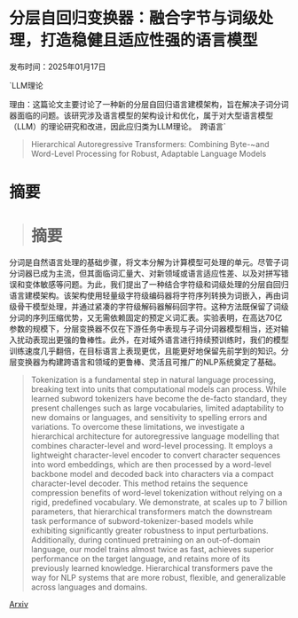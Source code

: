 # 分层自回归变换器：融合字节与词级处理，打造稳健且适应性强的语言模型

发布时间：2025年01月17日

`LLM理论

理由：这篇论文主要讨论了一种新的分层自回归语言建模架构，旨在解决子词分词器面临的问题。该研究涉及语言模型的架构设计和优化，属于对大型语言模型（LLM）的理论研究和改进，因此应归类为LLM理论。` `跨语言`

> Hierarchical Autoregressive Transformers: Combining Byte-~and Word-Level Processing for Robust, Adaptable Language Models

# 摘要

> # 摘要
分词是自然语言处理的基础步骤，将文本分解为计算模型可处理的单元。尽管子词分词器已成为主流，但其面临词汇量大、对新领域或语言适应性差、以及对拼写错误和变体敏感等问题。为此，我们提出了一种结合字符级和词级处理的分层自回归语言建模架构。该架构使用轻量级字符级编码器将字符序列转换为词嵌入，再由词级骨干模型处理，并通过紧凑的字符级解码器解码回字符。这种方法既保留了词级分词的序列压缩优势，又无需依赖固定的预定义词汇表。实验表明，在高达70亿参数的规模下，分层变换器不仅在下游任务中表现与子词分词器模型相当，还对输入扰动表现出更强的鲁棒性。此外，在对域外语言进行持续预训练时，我们的模型训练速度几乎翻倍，在目标语言上表现更优，且能更好地保留先前学到的知识。分层变换器为构建跨语言和领域的更鲁棒、灵活且可推广的NLP系统奠定了基础。

> Tokenization is a fundamental step in natural language processing, breaking text into units that computational models can process. While learned subword tokenizers have become the de-facto standard, they present challenges such as large vocabularies, limited adaptability to new domains or languages, and sensitivity to spelling errors and variations. To overcome these limitations, we investigate a hierarchical architecture for autoregressive language modelling that combines character-level and word-level processing. It employs a lightweight character-level encoder to convert character sequences into word embeddings, which are then processed by a word-level backbone model and decoded back into characters via a compact character-level decoder. This method retains the sequence compression benefits of word-level tokenization without relying on a rigid, predefined vocabulary. We demonstrate, at scales up to 7 billion parameters, that hierarchical transformers match the downstream task performance of subword-tokenizer-based models while exhibiting significantly greater robustness to input perturbations. Additionally, during continued pretraining on an out-of-domain language, our model trains almost twice as fast, achieves superior performance on the target language, and retains more of its previously learned knowledge. Hierarchical transformers pave the way for NLP systems that are more robust, flexible, and generalizable across languages and domains.

[Arxiv](https://arxiv.org/abs/2501.10322)